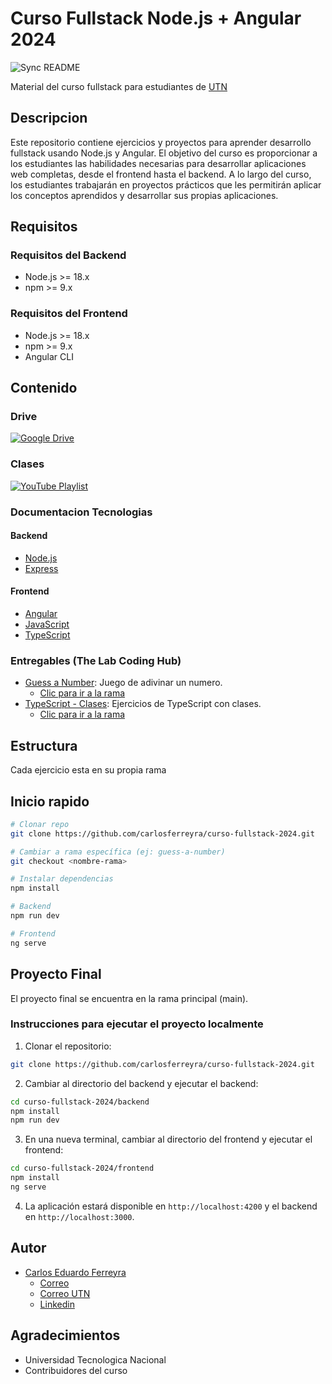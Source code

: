 # Curso Fullstack Node.js + Angular 2024

![Sync README](https://github.com/carlosferreyra/curso-fullstack-2024/actions/workflows/readme-sync.yml/badge.svg)

Material del curso fullstack para estudiantes de [UTN](https://www.utn.edu.ar/es/)

## Descripcion

Este repositorio contiene ejercicios y proyectos para aprender desarrollo fullstack usando Node.js y Angular. El objetivo del curso es proporcionar a los estudiantes las habilidades necesarias para desarrollar aplicaciones web completas, desde el frontend hasta el backend. A lo largo del curso, los estudiantes trabajarán en proyectos prácticos que les permitirán aplicar los conceptos aprendidos y desarrollar sus propias aplicaciones.

## Requisitos

### Requisitos del Backend

- Node.js >= 18.x
- npm >= 9.x

### Requisitos del Frontend

- Node.js >= 18.x
- npm >= 9.x
- Angular CLI

## Contenido

### Drive

[![Google Drive](https://github.com/user-attachments/assets/1fab7088-96df-4901-be58-1ce029538951)](https://drive.google.com/drive/folders/1_2dIAe9Bnot5SzJw9RMpVYvi0R4xX6iZ?usp=sharing)

### Clases

[![YouTube Playlist](https://upload.wikimedia.org/wikipedia/commons/4/42/YouTube_icon_%282013-2017%29.png)](https://www.youtube.com/playlist?list=PLxvuVQxok4aIdhNFrEXDK0BQn2JTbWIBK)

### Documentacion Tecnologias

#### Backend

- [Node.js](https://nodejs.org/es/)
- [Express](https://expressjs.com/es/)

#### Frontend

- [Angular](https://angular.dev/)
- [JavaScript](https://developer.mozilla.org/es/docs/Web/JavaScript)
- [TypeScript](https://www.typescriptlang.org/)

### Entregables (The Lab Coding Hub)

- [Guess a Number][guessNumberGuide]: Juego de adivinar un numero.
    - [Clic para ir a la rama](https://github.com/carlosferreyra/curso-fullstack-2024/tree/guess-a-number)
- [TypeScript - Clases][TypeScriptClases]: Ejercicios de TypeScript con clases.
    - [Clic para ir a la rama](https://github.com/carlosferreyra/curso-fullstack-2024/tree/typescript-classes)

## Estructura

Cada ejercicio esta en su propia rama

## Inicio rapido

```bash
# Clonar repo
git clone https://github.com/carlosferreyra/curso-fullstack-2024.git
```
```bash
# Cambiar a rama específica (ej: guess-a-number)
git checkout <nombre-rama> 
```
```bash
# Instalar dependencias
npm install
```
```bash
# Backend
npm run dev
```
```bash
# Frontend 
ng serve
```

## Proyecto Final

El proyecto final se encuentra en la rama principal (main).

### Instrucciones para ejecutar el proyecto localmente

1. Clonar el repositorio:

```bash
git clone https://github.com/carlosferreyra/curso-fullstack-2024.git
```

2. Cambiar al directorio del backend y ejecutar el backend:

```bash
cd curso-fullstack-2024/backend
npm install
npm run dev
```

3. En una nueva terminal, cambiar al directorio del frontend y ejecutar el frontend:

```bash
cd curso-fullstack-2024/frontend
npm install
ng serve
```

4. La aplicación estará disponible en `http://localhost:4200` y el backend en `http://localhost:3000`.

## Autor

 - [Carlos Eduardo Ferreyra](https://github.com/carlosferreyra)
    - [Correo](mailto:eduferreyraok@gmail.com)
    - [Correo UTN](mailto:jadu_015@ca.frre.utn.edu.ar)
    - [Linkedin](https://www.linkedin.com/in/eduferreyraok/)


## Agradecimientos

- Universidad Tecnologica Nacional
- Contribuidores del curso

[guessNumberGuide]: https://drive.google.com/file/d/1QToGZQaGsppiHQCbfm1taTABS9UHaEQy/view
[TypeScriptClases]: https://drive.google.com/file/d/1FQDxCgJ0FWXM5sUh2B2sCSY4DnABUAGC/view?
